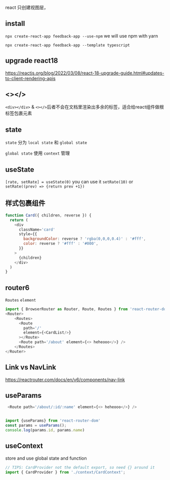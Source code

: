 react 只创建视图层，

## install

`npx create-react-app feedback-app --use-npm`
we will use npm with yarn

`npx create-react-app feedback-app --template typescript`

## upgrade react18
<https://reactjs.org/blog/2022/03/08/react-18-upgrade-guide.html#updates-to-client-rendering-apis>
## <></>
`<div></div>` & `<></>`后者不会在文档里渲染出多余的标签，适合给react组件做根标签包裹元素

## state
`state` 分为 `local state` 和 `global state`

`global state` 使用 `context` 管理

## useState
`[rate, setRate] = useState(0)`
you can use it
`setRate(10)`
or
`setRate((prev) => {return prev +1})`

## 样式包裹组件
```js
function Card({ children, reverse }) {
  return (
    <div
      className='card'
      style={{
        backgroundColor: reverse ? 'rgba(0,0,0,0.4)' : '#fff',
        color: reverse ? '#fff' : '#000',
      }}
    >
      {children}
    </div>
  )
}
```

## router6
`Routes` `element`
```js
import { BrowserRouter as Router, Route, Routes } from 'react-router-dom'
<Router>
    <Routes>
      <Route
        path='/'
        element={<CardList/>}
      ></Route>
      <Route path='/about' element={<> heheooo</>} />
    </Routes>
</Router>
```

## Link vs NavLink

<https://reactrouter.com/docs/en/v6/components/nav-link>

## useParams
```js
 <Route path='/about/:id/:name' element={<> heheooo</>} />


import {useParams} from 'react-router-dom'
const params = useParams();
console.log(params.id, params.name)

```

## useContext
store and use global state and function
```js
// TIPS: CardProvider not the default export, so need {} around it
import { CardProvider } from './context/CardContext';

```